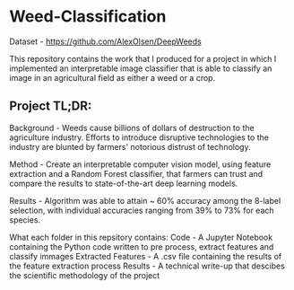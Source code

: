 # Weed-Classification

Dataset - https://github.com/AlexOlsen/DeepWeeds

This repository contains the work that I produced for a project in which I implemented an interpretable image classifier that is able to classify an image in an agricultural field as either a weed or a crop.

## Project TL;DR:

Background - Weeds cause billions of dollars of destruction to the agriculture industry. Efforts to introduce disruptive technologies to the industry are blunted by farmers' notorious distrust of technology.

Method - Create an interpretable computer vision model, using feature extraction and a Random Forest classifier, that farmers can trust and compare the results to state-of-the-art deep learning models.

Results - Algorithm was able to attain ~ 60% accuracy among the 8-label selection, with individual accuracies ranging from 39% to 73% for each species.

What each folder in this repsitory contains:
Code - A Jupyter Notebook containing the Python code written to pre process, extract features and classify immages
Extracted Features - A .csv file containing the results of the feature extraction process
Results - A technical write-up that descibes the scientific methodology of the project
